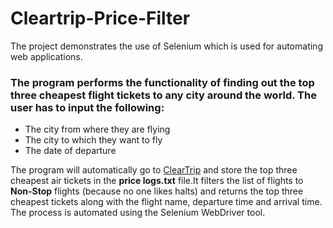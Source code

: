 # Cleartrip-Price-Filter
The project demonstrates the use of Selenium which is used for automating web applications.

### The program performs the functionality of finding out the top three cheapest flight tickets to any city around the world. The user has to input the following: 
* The city from where they are flying
* The city to which they want to fly
* The date of departure

The program will automatically go to [ClearTrip](https://www.cleartrip.ae/) and store the top three cheapest air tickets in the **price logs.txt** file.It filters the list of flights to **Non-Stop** flights (because no one likes halts) and returns the top three cheapest tickets along with the flight name, departure time and arrival time. The process is automated using the Selenium WebDriver tool. 
